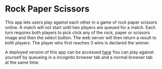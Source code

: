 # Rock Paper Scissors
This app lets users play against each other in a game of rock paper scissors online. A match will not start until two players are queued for a match. 
Each turn requires both players to pick click any of the rock, paper or scissors image and then the select button. The web server will then return a result to both
players. The player who first reaches 3 wins is declared the winner.

A deployed version of this app can be accessed [here](http://167.71.210.228/)
You can play against yourself by queueing in a incognito browser tab and a normal browser tab at the same time.

